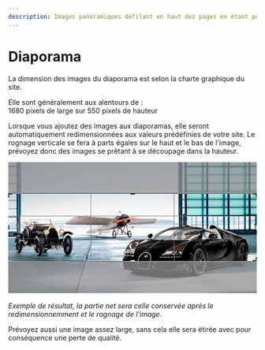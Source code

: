 ```yaml
---
description: Images panoramiques défilant en haut des pages en étant pourvu
---
```


# Diaporama

La dimension des images du diaporama est selon la charte graphique du site.

Elle sont généralement aux alentours de :  
1680 pixels de large sur 550 pixels de hauteur  

Lorsque vous ajoutez des images aux diaporamas, elle seront automatiquement redimensionnées aux valeurs prédéfinies de votre site. Le rognage verticale se fera à parts égales sur le haut et le bas de l'image, prévoyez donc des images se prêtant à se découpage dans la hauteur.

![Aper&#xE7;u du rognage effectu&#xE9; sur une image destin&#xE9;e au diaporama](../.gitbook/assets/rognage.jpg)

*Exemple de résultat, la partie net sera celle conservée après le redimensionnemment et le rognage de l'image.*

Prévoyez aussi une image assez large, sans cela elle sera étirée avec pour conséquence une perte de qualité.
